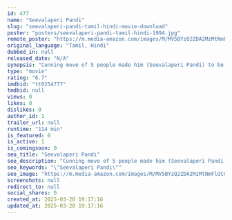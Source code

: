 ```yaml
---
id: 477
name: "Seevalaperi Pandi"
slug: "seevalaperi-pandi-tamil-hindi-movie-download"
poster: "posters/seevalaperi-pandi-tamil-hindi-1994.jpg"
remote_poster: "https://m.media-amazon.com/images/M/MV5BYzQ2ZDA2MzMtNmFlOC00MTMyLTkyMjAtM2MwZWZiMGYxY2MxXkEyXkFqcGdeQXVyNTM3MDMyMDQ@._V1_SX300.jpg"
original_language: "Tamil, Hindi"
dubbed_in: null
released_date: "N/A"
synopsis: "Cunning move of 5 people made him (Seevalaperi Pandi) to be prisoned. Once the truth breaks out, he takes up the revenge on them."
type: "movie"
rating: "6.7"
imdbid: "tt0254777"
tmdbid: null
views: 0
likes: 0
dislikes: 0
author_id: 1
trailer_url: null
runtime: "114 min"
is_featured: 0
is_active: 1
is_comingsoon: 0
seo_title: "Seevalaperi Pandi"
seo_description: "Cunning move of 5 people made him (Seevalaperi Pandi) to be prisoned. Once the truth breaks out, he takes up the revenge on them."
seo_keywords: "\"Seevalaperi Pandi\""
seo_image: "https://m.media-amazon.com/images/M/MV5BYzQ2ZDA2MzMtNmFlOC00MTMyLTkyMjAtM2MwZWZiMGYxY2MxXkEyXkFqcGdeQXVyNTM3MDMyMDQ@._V1_SX300.jpg"
screenshots: null
redirect_to: null
social_shares: 0
created_at: 2025-03-20 19:17:16
updated_at: 2025-03-20 19:17:16
---
```


